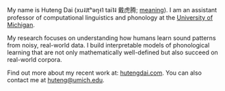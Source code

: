 My name is Huteng Dai (xu˨˩tʰəŋ˧˥ tai˥˨ 戴虎腾; [meaning](https://www.pinterest.com/pin/281826889168185122/)). I am an assistant professor of computational linguistics and phonology at the [University of Michigan](https://lsa.umich.edu/linguistics). 

My research focuses on understanding how humans learn sound patterns from noisy, real-world data. I build interpretable models of phonological learning that are not only mathematically well-defined but also succeed on real-world corpora.

Find out more about my recent work at: [hutengdai.com](https://hutengdai.com). You can also contact me at [huteng@umich.edu](mailto:huteng@umich.edu).
